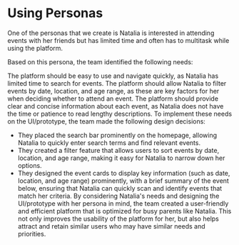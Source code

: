 # Using Personas
One of the personas that we create is Natalia is interested in attending events with her friends but has limited time and often has to multitask while using the platform.

Based on this persona, the team identified the following needs:

The platform should be easy to use and navigate quickly, as Natalia has limited time to search for events.
The platform should allow Natalia to filter events by date, location, and age range, as these are key factors for her when deciding whether to attend an event.
The platform should provide clear and concise information about each event, as Natalia does not have the time or patience to read lengthy descriptions.
To implement these needs on the UI/prototype, the team made the following design decisions:

- They placed the search bar prominently on the homepage, allowing Natalia to quickly enter search terms and find relevant events.
- They created a filter feature that allows users to sort events by date, location, and age range, making it easy for Natalia to narrow down her options.
- They designed the event cards to display key information (such as date, location, and age range) prominently, with a brief summary of the event below, ensuring that Natalia can quickly scan and identify events that match her criteria.
By considering Natalia's needs and designing the UI/prototype with her persona in mind, the team created a user-friendly and efficient platform that is optimized for busy parents like Natalia. This not only improves the usability of the platform for her, but also helps attract and retain similar users who may have similar needs and priorities.